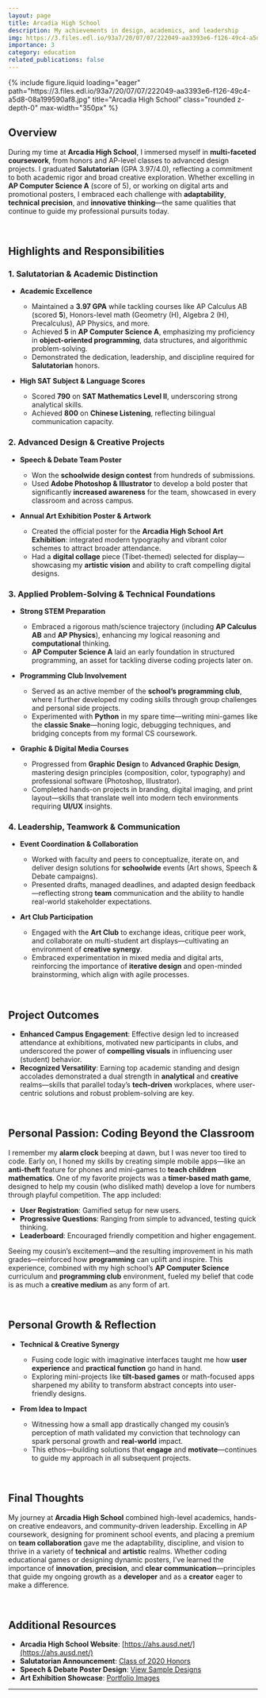 ```yaml
---
layout: page
title: Arcadia High School
description: My achievements in design, academics, and leadership
img: https://3.files.edl.io/93a7/20/07/07/222049-aa3393e6-f126-49c4-a5d8-08a199590af8.jpg
importance: 3
category: education
related_publications: false
---
```


<div class="row">
  <div class="col-sm mt-3 mt-md-0 text-center">
    {% include figure.liquid
       loading="eager"
       path="https://3.files.edl.io/93a7/20/07/07/222049-aa3393e6-f126-49c4-a5d8-08a199590af8.jpg"
       title="Arcadia High School"
       class="rounded z-depth-0"
       max-width="350px"
    %}
  </div>
</div>

## Overview

During my time at **Arcadia High School**, I immersed myself in **multi-faceted coursework**, from honors and AP-level classes to advanced design projects. I graduated **Salutatorian** (GPA 3.97/4.0), reflecting a commitment to both academic rigor and broad creative exploration. Whether excelling in **AP Computer Science A** (score of 5), or working on digital arts and promotional posters, I embraced each challenge with **adaptability**, **technical precision**, and **innovative thinking**—the same qualities that continue to guide my professional pursuits today.

<br>

## Highlights and Responsibilities

### 1. Salutatorian & Academic Distinction

- **Academic Excellence**

  - Maintained a **3.97 GPA** while tackling courses like AP Calculus AB (scored **5**), Honors-level math (Geometry (H), Algebra 2 (H), Precalculus), AP Physics, and more.
  - Achieved **5** in **AP Computer Science A**, emphasizing my proficiency in **object-oriented programming**, data structures, and algorithmic problem-solving.
  - Demonstrated the dedication, leadership, and discipline required for **Salutatorian** honors.

- **High SAT Subject & Language Scores**
  - Scored **790** on **SAT Mathematics Level II**, underscoring strong analytical skills.
  - Achieved **800** on **Chinese Listening**, reflecting bilingual communication capacity.

### 2. Advanced Design & Creative Projects

- **Speech & Debate Team Poster**

  - Won the **schoolwide design contest** from hundreds of submissions.
  - Used **Adobe Photoshop & Illustrator** to develop a bold poster that significantly **increased awareness** for the team, showcased in every classroom and across campus.

- **Annual Art Exhibition Poster & Artwork**
  - Created the official poster for the **Arcadia High School Art Exhibition**: integrated modern typography and vibrant color schemes to attract broader attendance.
  - Had a **digital collage** piece (Tibet-themed) selected for display—showcasing my **artistic vision** and ability to craft compelling digital designs.

### 3. Applied Problem-Solving & Technical Foundations

- **Strong STEM Preparation**

  - Embraced a rigorous math/science trajectory (including **AP Calculus AB** and **AP Physics**), enhancing my logical reasoning and **computational** thinking.
  - **AP Computer Science A** laid an early foundation in structured programming, an asset for tackling diverse coding projects later on.

- **Programming Club Involvement**

  - Served as an active member of the **school’s programming club**, where I further developed my coding skills through group challenges and personal side projects.
  - Experimented with **Python** in my spare time—writing mini-games like the **classic Snake**—honing logic, debugging techniques, and bridging concepts from my formal CS coursework.

- **Graphic & Digital Media Courses**
  - Progressed from **Graphic Design** to **Advanced Graphic Design**, mastering design principles (composition, color, typography) and professional software (Photoshop, Illustrator).
  - Completed hands-on projects in branding, digital imaging, and print layout—skills that translate well into modern tech environments requiring **UI/UX** insights.

### 4. Leadership, Teamwork & Communication

- **Event Coordination & Collaboration**

  - Worked with faculty and peers to conceptualize, iterate on, and deliver design solutions for **schoolwide** events (Art shows, Speech & Debate campaigns).
  - Presented drafts, managed deadlines, and adapted design feedback—reflecting strong **team** communication and the ability to handle real-world stakeholder expectations.

- **Art Club Participation**
  - Engaged with the **Art Club** to exchange ideas, critique peer work, and collaborate on multi-student art displays—cultivating an environment of **creative synergy**.
  - Embraced experimentation in mixed media and digital arts, reinforcing the importance of **iterative design** and open-minded brainstorming, which align with agile processes.

<br>

## Project Outcomes

- **Enhanced Campus Engagement**: Effective design led to increased attendance at exhibitions, motivated new participants in clubs, and underscored the power of **compelling visuals** in influencing user (student) behavior.
- **Recognized Versatility**: Earning top academic standing and design accolades demonstrated a dual strength in **analytical** and **creative** realms—skills that parallel today’s **tech-driven** workplaces, where user-centric solutions and robust problem-solving are key.

<br>

## Personal Passion: Coding Beyond the Classroom

I remember my **alarm clock** beeping at dawn, but I was never too tired to code. Early on, I honed my skills by creating simple mobile apps—like an **anti-theft** feature for phones and mini-games to **teach children mathematics**. One of my favorite projects was a **timer-based math game**, designed to help my cousin (who disliked math) develop a love for numbers through playful competition. The app included:

- **User Registration**: Gamified setup for new users.
- **Progressive Questions**: Ranging from simple to advanced, testing quick thinking.
- **Leaderboard**: Encouraged friendly competition and higher engagement.

Seeing my cousin’s excitement—and the resulting improvement in his math grades—reinforced how **programming** can uplift and inspire. This experience, combined with my high school’s **AP Computer Science** curriculum and **programming club** environment, fueled my belief that code is as much a **creative medium** as any form of art.

<br>

## Personal Growth & Reflection

- **Technical & Creative Synergy**

  - Fusing code logic with imaginative interfaces taught me how **user experience** and **practical function** go hand in hand.
  - Exploring mini-projects like **tilt-based games** or math-focused apps sharpened my ability to transform abstract concepts into user-friendly designs.

- **From Idea to Impact**
  - Witnessing how a small app drastically changed my cousin’s perception of math validated my conviction that technology can spark personal growth and **real-world** impact.
  - This ethos—building solutions that **engage** and **motivate**—continues to guide my approach in all subsequent projects.

<br>

## Final Thoughts

My journey at **Arcadia High School** combined high-level academics, hands-on creative endeavors, and community-driven leadership. Excelling in AP coursework, designing for prominent school events, and placing a premium on **team collaboration** gave me the adaptability, discipline, and vision to thrive in a variety of **technical** and **artistic** realms. Whether coding educational games or designing dynamic posters, I’ve learned the importance of **innovation**, **precision**, and **clear communication**—principles that guide my ongoing growth as a **developer** and as a **creator** eager to make a difference.

<br>

## Additional Resources

- **Arcadia High School Website**: [https://ahs.ausd.net/](https://ahs.ausd.net/)
- **Salutatorian Announcement**: [Class of 2020 Honors](#)
- **Speech & Debate Poster Design**: [View Sample Designs](#)
- **Art Exhibition Showcase**: [Portfolio Images](#)

---
